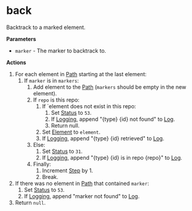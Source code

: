 # back
Backtrack to a marked element.

**Parameters**

* `marker` - The marker to backtrack to.

**Actions**

1. For each element in [Path](../definition/path.md) starting at the last element:
    1. If `marker` is in `markers`:
        1. Add element to the [Path](../definition/path.md) (`markers` should be empty in the new element).
        1. If `repo` is this repo:
            1. If `element does not exist in this repo:
                1. Set [Status](../definition/status.md) to `53`.
                1. If [Logging](../definition/logging.md), append "{type} {id} not found" to [Log](../definition/log.md).
                1. Return null.
            1. Set [Element](../definition/element.md) to `element`.
            1. If [Logging](../definition/logging.md), append "{type} {id} retrieved" to [Log](../definition/log.md).
        1. Else:
            1. Set [Status](../definition/status.md) to `31`.
            1. If [Logging](../definition/logging.md), append "{type} {id} is in repo {repo}" to [Log](../definition/log.md).
        1. Finally:
            1. Increment [Step](../definition/step.md) by 1.
            1. Break.
1. If there was no element in [Path](../definition/path.md) that contained `marker`:
    1. Set [Status](../definition/status.md) to `53`.
    1. If [Logging](../definition/logging.md), append "marker not found" to [Log](../definition/log.md).
1. Return `null`.
